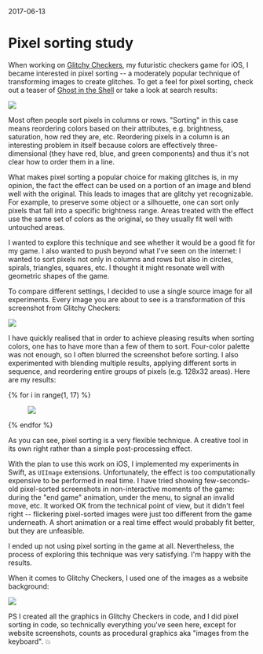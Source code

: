 2017-06-13

Pixel sorting study
===================

When working on [Glitchy Checkers][], my futuristic checkers game for
iOS, I became interested in pixel sorting -- a moderately popular
technique of transforming images to create glitches.  To get a feel for
pixel sorting, check out a teaser of [Ghost in the Shell][GITS] or take
a look at search results:

[![](search.jpg)][search]

  [Glitchy Checkers]: http://glitchycheckers.com/
  [GITS]: https://www.youtube.com/watch?v=q7Tm73m0VZs
  [search]: https://duckduckgo.com/?q=pixel+sorting&t=h_&ia=images&iax=1

Most often people sort pixels in columns or rows.  "Sorting" in this
case means reordering colors based on their attributes, e.g. brightness,
saturation, how red they are, etc.  Reordering pixels in a column
is an interesting problem in itself because colors are effectively
three-dimensional (they have red, blue, and green components) and thus
it's not clear how to order them in a line.

What makes pixel sorting a popular choice for making glitches is, in my
opinion, the fact the effect can be used on a portion of an image and
blend well with the original.  This leads to images that are glitchy yet
recognizable.  For example, to preserve some object or a silhouette, one
can sort only pixels that fall into a specific brightness range.  Areas
treated with the effect use the same set of colors as the original, so
they usually fit well with untouched areas.

I wanted to explore this technique and see whether it would be a good
fit for my game.  I also wanted to push beyond what I've seen on the
internet: I wanted to sort pixels not only in columns and rows but
also in circles, spirals, triangles, squares, etc.  I thought it might
resonate well with geometric shapes of the game.

To compare different settings, I decided to use a single source
image for all experiments.  Every image you are about to see is a
transformation of this screenshot from Glitchy Checkers:

![](original.png)

I have quickly realised that in order to achieve pleasing results
when sorting colors, one has to have more than a few of them to sort.
Four-color palette was not enough, so I often blurred the screenshot
before sorting.  I also experimented with blending multiple results,
applying different sorts in sequence, and reordering entire groups of
pixels (e.g. 128x32 areas).  Here are my results:

{% for i in range(1, 17) %}
<figure class="figure4608">
    <img data='{"max_width": 4608, "max_height": 2048}' src="triptychs/{{ i }}.jpg"/>
</figure>
{% endfor %}
<br/>

As you can see, pixel sorting is a very flexible technique.  A creative
tool in its own right rather than a simple post-processing effect.

With the plan to use this work on iOS, I implemented my experiments
in Swift, as `UIImage` extensions.  Unfortunately, the effect is too
computationally expensive to be performed in real time. I have tried
showing few-seconds-old pixel-sorted screenshots in non-interactive
moments of the game: during the "end game" animation, under the menu, to
signal an invalid move, etc.  It worked OK from the technical point of
view, but it didn't feel right -- flickering pixel-sorted images were
just too different from the game underneath.  A short animation or a
real time effect would probably fit better, but they are unfeasible.

I ended up not using pixel sorting in the game at all.  Nevertheless,
the process of exploring this technique was very satisfying.  I'm happy
with the results.

When it comes to Glitchy Checkers, I used one of the images as a website
background:

[![](website.jpg)][Glitchy Checkers]

PS I created all the graphics in Glitchy Checkers in code, and I did
pixel sorting in code, so technically everything you've seen here,
except for website screenshots, counts as procedural graphics aka
"images from the keyboard". 💥
